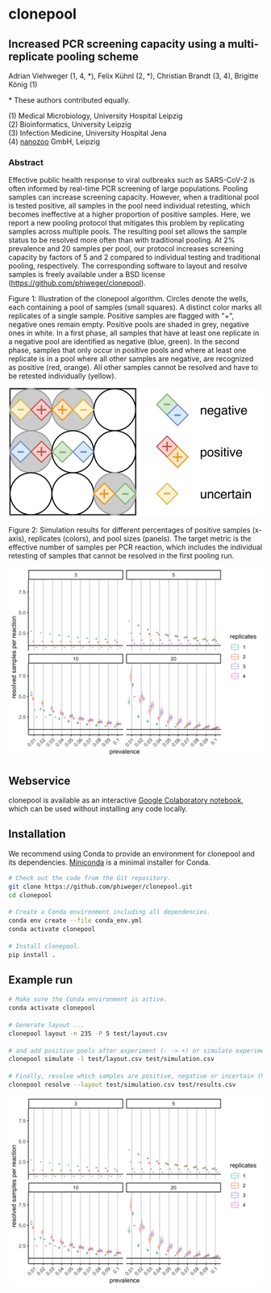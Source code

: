 # clonepool

## Increased PCR screening capacity using a multi-replicate pooling scheme

Adrian Viehweger (1, 4, \*), Felix Kühnl (2, \*), Christian Brandt (3, 4), Brigitte König (1)

\* These authors contributed equally.

(1) Medical Microbiology, University Hospital Leipzig  
(2) Bioinformatics, University Leipzig  
(3) Infection Medicine, University Hospital Jena  
(4) [nanozoo](http://www.nanozoo.org/) GmbH, Leipzig


### Abstract

Effective public health response to viral outbreaks such as SARS-CoV-2 is
often informed by real-time PCR screening of large populations. Pooling
samples can increase screening capacity. However, when a traditional pool is
tested positive, all samples in the pool need individual retesting, which
becomes ineffective at a higher proportion of positive samples. Here, we
report a new pooling protocol that mitigates this problem by replicating
samples across multiple pools. The resulting pool set allows the sample
status to be resolved more often than with traditional pooling. At 2%
prevalence and 20 samples per pool, our protocol increases screening capacity
by factors of 5 and 2 compared to individual testing and traditional pooling,
respectively. The corresponding software to layout and resolve samples is
freely available under a BSD license (https://github.com/phiweger/clonepool).

Figure 1: Illustration of the clonepool algorithm. Circles denote the wells,
each containing a pool of samples (small squares). A distinct color marks all
replicates of a single sample. Positive samples are flagged with "+", negative
ones remain empty. Positive pools are shaded in grey, negative ones in white.
In a first phase, all samples that have at least one replicate in a negative
pool are identified as negative (blue, green). In the second phase, samples
that only occur in positive pools and where at least one replicate is in a
pool where all other samples are negative, are recognized as positive (red,
orange). All other samples cannot be resolved and have to be retested
individually (yellow).

![](img/protocol.png)

Figure 2: Simulation results for different percentages of positive samples
(x-axis), replicates (colors), and pool sizes (panels). The target metric is
the effective number of samples per PCR reaction, which includes the
individual retesting of samples that cannot be resolved in the first pooling
run.

![](img/sim.png)

## Webservice

clonepool is available as an interactive
[Google Colaboratory notebook](https://colab.research.google.com/github/phiweger/clonepool/blob/master/clonepool.ipynb),
which can be used without installing any code locally.


## Installation

We recommend using Conda to provide an environment for clonepool and its
dependencies.
[Miniconda](https://docs.conda.io/en/latest/miniconda.html) is a minimal
installer for Conda.

```bash
# Check out the code from the Git repository.
git clone https://github.com/phiweger/clonepool.git
cd clonepool

# Create a Conda environment including all dependencies.
conda env create --file conda_env.yml
conda activate clonepool

# Install clonepool.
pip install .
```

## Example run


```bash
# Make sure the Conda environment is active.
conda activate clonepool

# Generate layout ...
clonepool layout -n 235 -P 5 test/layout.csv

# and add positive pools after experiment (- -> +) or simulate experiment.
clonepool simulate -l test/layout.csv test/simulation.csv

# Finally, resolve which samples are positive, negative or incertain (NA).
clonepool resolve --layout test/simulation.csv test/results.csv
```

![](img/sim.png)

